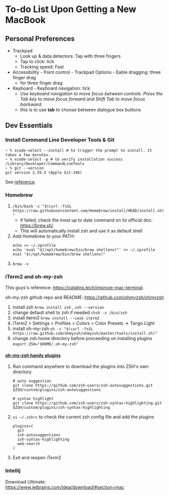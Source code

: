 # To-do List Upon Getting a New MacBook

## Personal Preferences
* Trackpad
  * Look up & data detectors: Tap with three fingers
  * Tap to click: tick
  * Tracking speed: Fast
* Accessibility - Point control - Trackpad Options - Eable dragging: three finger drag 
  * for three finger drag
* Keyboard - Keyboard navigation: tick
  * *Use keyboard navigation to move focus between controls. Press the Tab key to move focus forward and Shift Tab to move focus backward.*
  * this is to use **tab** to choose between dialogue box buttons

## Dev Essentials
### Install Command Line Developer Tools & Git
```
~ % xcode-select --install # to trigger the prompt to install. It takes a few minutes.
~ % xcode-select -p # to verify installation success
/Library/Developer/CommandLineTools
~ % git --version
git version 2.39.3 (Apple Git-146)
```
See [reference](https://www.freecodecamp.org/news/install-xcode-command-line-tools/).

### Homebrew
1. `/bin/bash -c "$(curl -fsSL https://raw.githubusercontent.com/Homebrew/install/HEAD/install.sh)"`
    * if failed, check the most up to date command on its official doc: https://brew.sh/
    * This will automatically install zsh and use it as default shell
2.  Add Homebrew to your PATH:
    ```
    echo >> ~/.zprofile
    echo 'eval "$(/opt/homebrew/bin/brew shellenv)"' >> ~/.zprofile
    eval "$(/opt/homebrew/bin/brew shellenv)"
    ```
3. `brew -v`


### iTerm2 and oh-my-zsh
This guys's reference: https://catalins.tech/improve-mac-terminal.

oh-my-zsh github repo and README: https://github.com/ohmyzsh/ohmyzsh

1. install zsh `brew install zsh` , `zsh --version`
2. change default shell to zsh if needed `chsh -s /bin/zsh`
3. install iterm2 `brew install --cask iterm2`
4. iTerm2 > Settings > Profiles > Colors > Color Presets -> Tango Light
5. install oh-my-zsh `sh -c "$(curl -fsSL https://raw.github.com/ohmyzsh/ohmyzsh/master/tools/install.sh)"`
6. change zsh home directory before proceeding on installing plugins `export ZSH="$HOME/.oh-my-zsh"`

#### [oh-my-zsh handy plugins](https://gist.github.com/dogrocker/1efb8fd9427779c827058f873b94df95)
1. Run command anywhere to download the plugins into ZSH's own directory
   ```
   # auto suggestion
   git clone https://github.com/zsh-users/zsh-autosuggestions.git $ZSH/custom/plugins/zsh-autosuggestions
 
   # syntax highlight
   git clone https://github.com/zsh-users/zsh-syntax-highlighting.git $ZSH/custom/plugins/zsh-syntax-highlighting
   ``` 
2. `vi ~/.zshrc` to check the current zsh config file and add the plugins
   ```
   plugins=(
     git
     zsh-autosuggestions 
     zsh-syntax-highlighting
     web-search
   )
   ```
3. Exit and reopen iTerm2

   
### Intellij
Download Ultimate: https://www.jetbrains.com/idea/download/#section=mac

